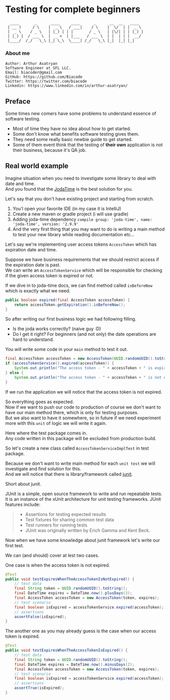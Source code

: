 # Testing for complete beginners

```
  ____       _      ____     ____      _      __  __   ____  
 | __ )     / \    |  _ \   / ___|    / \    |  \/  | |  _ \
 |  _ \    / _ \   | |_) | | |       / _ \   | |\/| | | |_) |
 | |_) |  / ___ \  |  _ <  | |___   / ___ \  | |  | | |  __/
 |____/  /_/   \_\ |_| \_\  \____| /_/   \_\ |_|  |_| |_|    

```
### About me
```
Author: Arthur Asatryan
Software Engineer at SFL LLC.
Email: biacoder@gmail.com
GitHub: https://github.com/Biacode
Twitter: https://twitter.com/biacode
Linkedin: https://www.linkedin.com/in/arthur-asatryan/
```

## Preface
Some times new comers have some problems to understand essence of software testing.
* Most of time they have no idea about how to get started.
* Some don't know what benefits software testing gives them.
* They need some really basic newbie guide to get started.
* Some of them event think that the testing of **their own** application is not their business, because it's QA job.

## Real world example
Imagine situation when you need to investigate some library to deal with date and time.\
And you found that the [JodaTime](http://www.joda.org/joda-time/) is the best solution for you.

Let's say that you don't have existing project and starting from scratch.
1. You'l open your favorite IDE (in my case it is IntelliJ)
2. Create a new maven or gradle project (i will use gradle)
3. Adding joda-time dependency `compile group: 'joda-time', name: 'joda-time', version: '2.9.9'`
4. And the very first thing that you may want to do is writing a main method to test your new library while reading documentation etc...

Let's say we're implementing user access tokens `AccessToken` which has expiration date and time.

Suppose we have business requirements that we should restrict access if the expiration date is past.\
We can write an `AccessTokenService` which will be responsible for checking if the given access token is expired or not.

If we dive in to joda-time docs, we can find method called `isBeforeNow` which is exactly what we need.

```java
public boolean expired(final AccessToken accessToken) {
    return accessToken.getExpiration().isBeforeNow();
}
```

So after writing our first business logic we had following filling.

* Is the joda works correctly? (naive guy :D)
* Do I get it right? For beginners (and not only) the date operations are hard to understand.

You will write some code in your `main` method to test it out.

```java
final AccessToken accessToken = new AccessToken(UUID.randomUUID().toString(), DateTime.now().plusDays(3));
if (accessTokenService().expired(accessToken)) {
    System.out.println("The access token - " + accessToken + " is expired.");
} else {
    System.out.println("The access token - " + accessToken + " is not expired.");
}
```

If we run the application we will notice that the access token is not expired.

So everything goes as expected.\
Now if we want to push our code to production of course we don't want to have our main method there,
which is only for testing purposes.\
But we also want to have it somewhere, so in future if we need experiment more with this `unit` of logic we will write it again.

Here where the test package comes in.\
Any code written in this package will be excluded from production build.

So let's create a new class called `AccessTokenServiceImplTest` in test package.

Because we don't want to write main method for each `unit test` we will investigate and find solution for this.\
And we will notice that there is library/framework called [junit](http://junit.org/junit4/faq.html#overview_1).

Short about junit.

JUnit is a simple, open source framework to write and run repeatable tests. It is an instance of the xUnit architecture for unit testing frameworks. JUnit features include:
> * Assertions for testing expected results
> * Test fixtures for sharing common test data
> * Test runners for running tests
> * JUnit was originally written by Erich Gamma and Kent Beck.

Now when we have some knowledge about junit framework let's write our first test.

We can (and should) cover at lest two cases.

One case is when the access token is not expired.
```java
@Test
public void testExpiresWhenTheAccessTokenIsNotExpired() {
    // test data
    final String token = UUID.randomUUID().toString();
    final DateTime expires = DateTime.now().plusDays(3);
    final AccessToken accessToken = new AccessToken(token, expires);
    // test scenario
    final boolean isExpired = accessTokenService.expired(accessToken);
    // assertions
    assertFalse(isExpired);
}
```

The another one as you may already guess is the case when our access token is expired.
```java
@Test
public void testExpiresWhenTheAccessTokenIsExpired() {
    // test data
    final String token = UUID.randomUUID().toString();
    final DateTime expires = DateTime.now().minusDays(2);
    final AccessToken accessToken = new AccessToken(token, expires);
    // test scenario
    final boolean isExpired = accessTokenService.expired(accessToken);
    // assertions
    assertTrue(isExpired);
}
```
